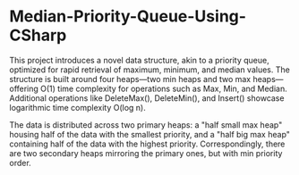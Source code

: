 # Median-Priority-Queue-Using-CSharp
This project introduces a novel data structure, akin to a priority queue, optimized for rapid retrieval of maximum, minimum, and median values. The structure is built around four heaps—two min heaps and two max heaps—offering O(1) time complexity for operations such as Max, Min, and Median. Additional operations like DeleteMax(), DeleteMin(), and Insert() showcase logarithmic time complexity O(log n).

The data is distributed across two primary heaps: a "half small max heap" housing half of the data with the smallest priority, and a "half big max heap" containing half of the data with the highest priority. Correspondingly, there are two secondary heaps mirroring the primary ones, but with min priority order.
